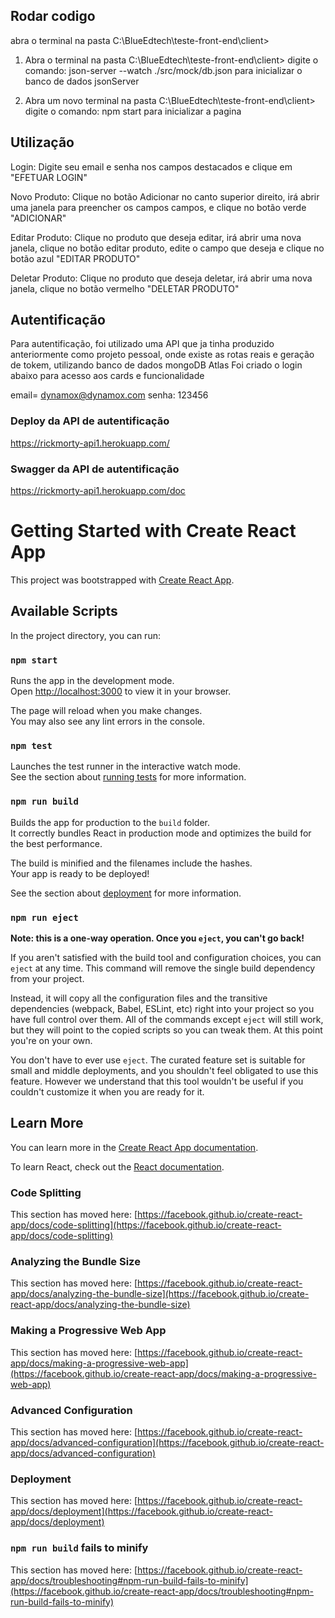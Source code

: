 ## Rodar codigo

abra o terminal na pasta C:\BlueEdtech\teste-front-end\client> 

1) Abra o terminal na pasta C:\BlueEdtech\teste-front-end\client> 
digite o comando:
json-server --watch ./src/mock/db.json
para inicializar o banco de dados jsonServer

2) Abra um novo terminal na pasta C:\BlueEdtech\teste-front-end\client> 
digite o comando: npm start
para inicializar a pagina

## Utilização

Login: Digite seu email e senha nos campos destacados e clique em "EFETUAR LOGIN"

Novo Produto: Clique no botão Adicionar no canto superior direito, irá abrir uma janela para preencher os campos campos, e clique no botão verde "ADICIONAR"

Editar Produto: Clique no produto que deseja editar, irá abrir uma nova janela, clique no botão editar produto, edite o campo que deseja e clique no botão azul "EDITAR PRODUTO"

Deletar Produto: Clique no produto que deseja deletar, irá abrir uma nova janela, clique no botão vermelho "DELETAR PRODUTO"

## Autentificação

Para autentificação, foi utilizado uma API que ja tinha produzido anteriormente como projeto pessoal, onde existe as rotas reais e geração de tokem, utilizando banco de dados mongoDB Atlas
Foi criado o login abaixo para acesso aos cards e funcionalidade

email= dynamox@dynamox.com
senha: 123456

### Deploy da API de autentificação

https://rickmorty-api1.herokuapp.com/

### Swagger da API de autentificação

https://rickmorty-api1.herokuapp.com/doc



# Getting Started with Create React App

This project was bootstrapped with [Create React App](https://github.com/facebook/create-react-app).

## Available Scripts

In the project directory, you can run:

### `npm start`

Runs the app in the development mode.\
Open [http://localhost:3000](http://localhost:3000) to view it in your browser.

The page will reload when you make changes.\
You may also see any lint errors in the console.

### `npm test`

Launches the test runner in the interactive watch mode.\
See the section about [running tests](https://facebook.github.io/create-react-app/docs/running-tests) for more information.

### `npm run build`

Builds the app for production to the `build` folder.\
It correctly bundles React in production mode and optimizes the build for the best performance.

The build is minified and the filenames include the hashes.\
Your app is ready to be deployed!

See the section about [deployment](https://facebook.github.io/create-react-app/docs/deployment) for more information.

### `npm run eject`

**Note: this is a one-way operation. Once you `eject`, you can't go back!**

If you aren't satisfied with the build tool and configuration choices, you can `eject` at any time. This command will remove the single build dependency from your project.

Instead, it will copy all the configuration files and the transitive dependencies (webpack, Babel, ESLint, etc) right into your project so you have full control over them. All of the commands except `eject` will still work, but they will point to the copied scripts so you can tweak them. At this point you're on your own.

You don't have to ever use `eject`. The curated feature set is suitable for small and middle deployments, and you shouldn't feel obligated to use this feature. However we understand that this tool wouldn't be useful if you couldn't customize it when you are ready for it.

## Learn More

You can learn more in the [Create React App documentation](https://facebook.github.io/create-react-app/docs/getting-started).

To learn React, check out the [React documentation](https://reactjs.org/).

### Code Splitting

This section has moved here: [https://facebook.github.io/create-react-app/docs/code-splitting](https://facebook.github.io/create-react-app/docs/code-splitting)

### Analyzing the Bundle Size

This section has moved here: [https://facebook.github.io/create-react-app/docs/analyzing-the-bundle-size](https://facebook.github.io/create-react-app/docs/analyzing-the-bundle-size)

### Making a Progressive Web App

This section has moved here: [https://facebook.github.io/create-react-app/docs/making-a-progressive-web-app](https://facebook.github.io/create-react-app/docs/making-a-progressive-web-app)

### Advanced Configuration

This section has moved here: [https://facebook.github.io/create-react-app/docs/advanced-configuration](https://facebook.github.io/create-react-app/docs/advanced-configuration)

### Deployment

This section has moved here: [https://facebook.github.io/create-react-app/docs/deployment](https://facebook.github.io/create-react-app/docs/deployment)

### `npm run build` fails to minify

This section has moved here: [https://facebook.github.io/create-react-app/docs/troubleshooting#npm-run-build-fails-to-minify](https://facebook.github.io/create-react-app/docs/troubleshooting#npm-run-build-fails-to-minify)
